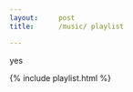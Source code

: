 ```yaml
---
layout:     post   				    
title:      /music/ playlist				

---
```


yes

{% include playlist.html %}

